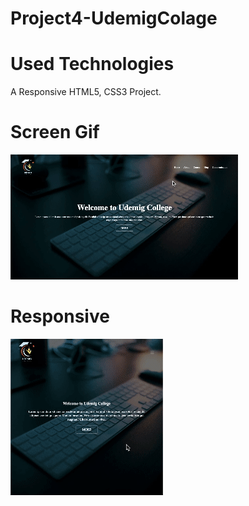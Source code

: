 # Project4-UdemigColage

<h1>Used Technologies</h1>

A Responsive HTML5, CSS3 Project.

<h1>Screen Gif</h1>

![](udemig.gif)

<h1>Responsive</h1>

![](udemig2.gif)